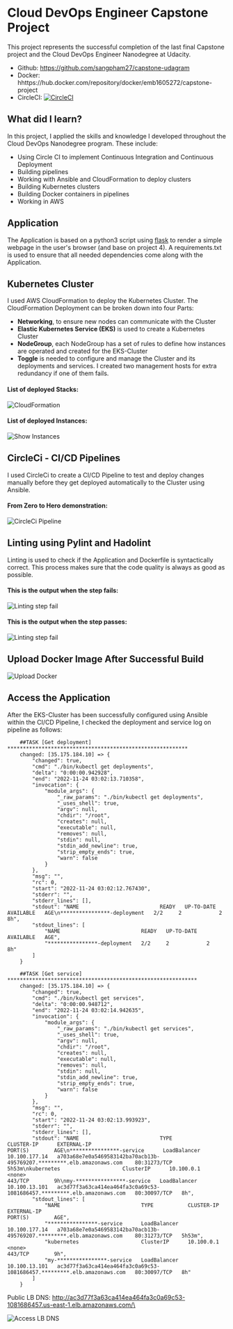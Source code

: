# Cloud DevOps Engineer Capstone Project

This project represents the successful completion of the last final Capstone project and the Cloud DevOps Engineer Nanodegree at Udacity.
- Github: https://github.com/sangpham27/capstone-udagram
- Docker: hhttps://hub.docker.com/repository/docker/emb1605272/capstone-project
- CircleCI: [![CircleCI](https://circleci.com/gh/circleci/circleci-docs.svg?style=svg)](https://app.circleci.com/pipelines/github/teogit01/project5-final)
## What did I learn?

In this project, I applied the skills and knowledge I developed throughout the Cloud DevOps Nanodegree program. These include:
- Using Circle CI to implement Continuous Integration and Continuous Deployment
- Building pipelines
- Working with Ansible and CloudFormation to deploy clusters
- Building Kubernetes clusters
- Building Docker containers in pipelines
- Working in AWS

## Application

The Application is based on a python3 script using <a target="_blank" href="https://flask.palletsprojects.com">flask</a> to render a simple webpage in the user's browser (and base on project 4).
A requirements.txt is used to ensure that all needed dependencies come along with the Application.

## Kubernetes Cluster

I used AWS CloudFormation to deploy the Kubernetes Cluster.
The CloudFormation Deployment can be broken down into four Parts:
- **Networking**, to ensure new nodes can communicate with the Cluster
- **Elastic Kubernetes Service (EKS)** is used to create a Kubernetes Cluster
- **NodeGroup**, each NodeGroup has a set of rules to define how instances are operated and created for the EKS-Cluster
- **Toggle** is needed to configure and manage the Cluster and its deployments and services. I created two management hosts for extra redundancy if one of them fails.

#### List of deployed Stacks:
![CloudFormation](./screenshot-p5/stacks.png)

#### List of deployed Instances:
![Show Instances](./screenshot-p5/instances.png)

## CircleCi - CI/CD Pipelines

I used CircleCi to create a CI/CD Pipeline to test and deploy changes manually before they get deployed automatically to the Cluster using Ansible.

#### From Zero to Hero demonstration:

![CircleCi Pipeline](./screenshot-p5/circleci_pipeline.png)

## Linting using Pylint and Hadolint

Linting is used to check if the Application and Dockerfile is syntactically correct.
This process makes sure that the code quality is always as good as possible.

#### This is the output when the step fails:

![Linting step fail](./screenshot-p5/lint_fail.png)


#### This is the output when the step passes:

![Linting step fail](./screenshot-p5/lint_success.png)

## Upload Docker Image After Successful Build

![Upload Docker](./screenshot-p5/docker-repo.png)

## Access the Application

After the EKS-Cluster has been successfully configured using Ansible within the CI/CD Pipeline, I checked the deployment and service log on pipeline as follows:

```
    ##TASK [Get deployment] **********************************************************
    changed: [35.175.184.10] => {
        "changed": true,
        "cmd": "./bin/kubectl get deployments",
        "delta": "0:00:00.942928",
        "end": "2022-11-24 03:02:13.710358",
        "invocation": {
            "module_args": {
                "_raw_params": "./bin/kubectl get deployments",
                "_uses_shell": true,
                "argv": null,
                "chdir": "/root",
                "creates": null,
                "executable": null,
                "removes": null,
                "stdin": null,
                "stdin_add_newline": true,
                "strip_empty_ends": true,
                "warn": false
            }
        },
        "msg": "",
        "rc": 0,
        "start": "2022-11-24 03:02:12.767430",
        "stderr": "",
        "stderr_lines": [],
        "stdout": "NAME                          READY   UP-TO-DATE   AVAILABLE   AGE\n****************-deployment   2/2     2            2           8h",
        "stdout_lines": [
            "NAME                          READY   UP-TO-DATE   AVAILABLE   AGE",
            "****************-deployment   2/2     2            2           8h"
        ]
    }

    ##TASK [Get service] *************************************************************
    changed: [35.175.184.10] => {
        "changed": true,
        "cmd": "./bin/kubectl get services",
        "delta": "0:00:00.948712",
        "end": "2022-11-24 03:02:14.942635",
        "invocation": {
            "module_args": {
                "_raw_params": "./bin/kubectl get services",
                "_uses_shell": true,
                "argv": null,
                "chdir": "/root",
                "creates": null,
                "executable": null,
                "removes": null,
                "stdin": null,
                "stdin_add_newline": true,
                "strip_empty_ends": true,
                "warn": false
            }
        },
        "msg": "",
        "rc": 0,
        "start": "2022-11-24 03:02:13.993923",
        "stderr": "",
        "stderr_lines": [],
        "stdout": "NAME                          TYPE           CLUSTER-IP      EXTERNAL-IP                                                               PORT(S)        AGE\n****************-service      LoadBalancer   10.100.177.14   a703a68e7e0a5469583142ba70acb13b-495769207.*********.elb.amazonaws.com    80:31273/TCP   5h53m\nkubernetes                    ClusterIP      10.100.0.1      <none>                                                                    443/TCP        9h\nmy-****************-service   LoadBalancer   10.100.13.101   ac3d77f3a63ca414ea464fa3c0a69c53-1081686457.*********.elb.amazonaws.com   80:30097/TCP   8h",
        "stdout_lines": [
            "NAME                          TYPE           CLUSTER-IP      EXTERNAL-IP                                                               PORT(S)        AGE",
            "****************-service      LoadBalancer   10.100.177.14   a703a68e7e0a5469583142ba70acb13b-495769207.*********.elb.amazonaws.com    80:31273/TCP   5h53m",
            "kubernetes                    ClusterIP      10.100.0.1      <none>                                                                    443/TCP        9h",
            "my-****************-service   LoadBalancer   10.100.13.101   ac3d77f3a63ca414ea464fa3c0a69c53-1081686457.*********.elb.amazonaws.com   80:30097/TCP   8h"
        ]
    }   
```

Public LB DNS: http://ac3d77f3a63ca414ea464fa3c0a69c53-1081686457.us-east-1.elb.amazonaws.com/\

![Access LB DNS](./screenshot-p5/dns.png)
